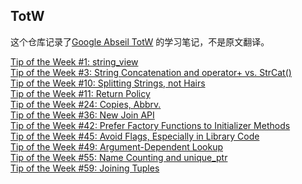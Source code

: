 ## TotW

这个仓库记录了[Google Abseil TotW][TotW] 的学习笔记，不是原文翻译。

[Tip of the Week #1: string_view][TotW001]    
[Tip of the Week #3: String Concatenation and operator+ vs. StrCat()][TotW003]    
[Tip of the Week #10: Splitting Strings, not Hairs][TotW010]    
[Tip of the Week #11: Return Policy][TotW011]    
[Tip of the Week #24: Copies, Abbrv.][TotW024]    
[Tip of the Week #36: New Join API][TotW036]    
[Tip of the Week #42: Prefer Factory Functions to Initializer Methods][TotW042]    
[Tip of the Week #45: Avoid Flags, Especially in Library Code][TotW045]    
[Tip of the Week #49: Argument-Dependent Lookup][TotW049]    
[Tip of the Week #55: Name Counting and unique_ptr][TotW055]    
[Tip of the Week #59: Joining Tuples][TotW059]    

 
[TotW]: https://abseil.io/tips/	"Abseil"
[TotW001]: tips/TotW001.md
[TotW003]: tips/TotW003.md
[TotW010]: tips/TotW010.md
[TotW011]: tips/TotW011.md
[TotW024]: tips/TotW024.md
[TotW036]: tips/TotW036.md
[TotW042]: tips/TotW042.md
[TotW045]: tips/TotW045.md
[TotW049]: tips/TotW049.md
[TotW055]: tips/TotW055.md
[TotW059]: tips/TotW059.md

